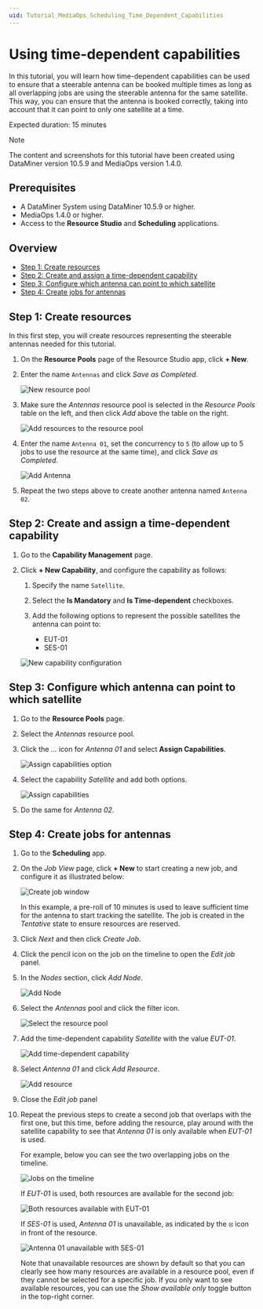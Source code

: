 ```yaml
---
uid: Tutorial_MediaOps_Scheduling_Time_Dependent_Capabilities
---
```


# Using time-dependent capabilities

In this tutorial, you will learn how time-dependent capabilities can be used to ensure that a steerable antenna can be booked multiple times as long as all overlapping jobs are using the steerable antenna for the same satellite. This way, you can ensure that the antenna is booked correctly, taking into account that it can point to only one satellite at a time.

Expected duration: 15 minutes

> [!NOTE]
> The content and screenshots for this tutorial have been created using DataMiner version 10.5.9 and MediaOps version 1.4.0.

## Prerequisites

- A DataMiner System using DataMiner 10.5.9 or higher.
- MediaOps 1.4.0 or higher.
- Access to the **Resource Studio** and **Scheduling** applications.

## Overview

- [Step 1: Create resources](#step-1-create-resources)
- [Step 2: Create and assign a time-dependent capability](#step-2-create-and-assign-a-time-dependent-capability)
- [Step 3: Configure which antenna can point to which satellite](#step-3-configure-which-antenna-can-point-to-which-satellite)
- [Step 4: Create jobs for antennas](#step-4-create-jobs-for-antennas)

## Step 1: Create resources

In this first step, you will create resources representing the steerable antennas needed for this tutorial.

1. On the **Resource Pools** page of the Resource Studio app, click **+ New**.

1. Enter the name `Antennas` and click *Save as Completed*.

   ![New resource pool](~/solutions/images/Resource_Studio_TDC_New_Resource_Pool.png)

1. Make sure the *Antennas* resource pool is selected in the *Resource Pools* table on the left, and then click *Add* above the table on the right.

   ![Add resources to the resource pool](~/solutions/images/Resource_Studio_Add_Antenna_Resources.png)

1. Enter the name `Antenna 01`, set the concurrency to `5` (to allow up to 5 jobs to use the resource at the same time), and click *Save as Completed*.

   ![Add Antenna](~/solutions/images/Resource_Studio_Add_Antenna.png)

1. Repeat the two steps above to create another antenna named `Antenna 02`.

## Step 2: Create and assign a time-dependent capability

1. Go to the **Capability Management** page.

1. Click **+ New Capability**, and configure the capability as follows:

   1. Specify the name `Satellite`.

   1. Select the **Is Mandatory** and **Is Time-dependent** checkboxes.

   1. Add the following options to represent the possible satellites the antenna can point to:

      - EUT-01
      - SES-01

   ![New capability configuration](~/solutions/images/Resource_Studio_TDC_New_Capability.png)

## Step 3: Configure which antenna can point to which satellite

1. Go to the **Resource Pools** page.

1. Select the *Antennas* resource pool.

1. Click the *...* icon for *Antenna 01* and select **Assign Capabilities**.

   ![Assign capabilities option](~/solutions/images/Resource_Studio_TDC_Assign_Satellite.png)

1. Select the capability *Satellite* and add both options.

   ![Assign capabilities](~/solutions/images/Resource_Studio_TDC_Assign_Satellite2.png)

1. Do the same for *Antenna 02*.

## Step 4: Create jobs for antennas

1. Go to the **Scheduling** app.

1. On the *Job View* page, click **+ New** to start creating a new job, and configure it as illustrated below:

   ![Create job window](~/solutions/images/Resource_Studio_TDC_Create_Job1.png)

   In this example, a pre-roll of 10 minutes is used to leave sufficient time for the antenna to start tracking the satellite. The job is created in the *Tentative* state to ensure resources are reserved.

1. Click *Next* and then click *Create Job*.

1. Click the pencil icon on the job on the timeline to open the *Edit job* panel.

1. In the *Nodes* section, click *Add Node*.

   ![Add Node](~/solutions/images/Resource_Studio_TDC_Add_Antenna_Job1.png)

1. Select the *Antennas* pool and click the filter icon.

   ![Select the resource pool](~/solutions/images/Resource_Studio_TDC_Add_Antenna_Filter_Job1.png)

1. Add the time-dependent capability *Satellite* with the value *EUT-01*.

   ![Add time-dependent capability](~/solutions/images/Resource_Studio_TDC_Add_Antenna_Filter2_Job1.png)

1. Select *Antenna 01* and click *Add Resource*.

   ![Add resource](~/solutions/images/Resource_Studio_TDC_Add_Antenna2_Job1.png)

1. Close the *Edit job* panel

1. Repeat the previous steps to create a second job that overlaps with the first one, but this time, before adding the resource, play around with the satellite capability to see that *Antenna 01* is only available when *EUT-01* is used.

   For example, below you can see the two overlapping jobs on the timeline.

   ![Jobs on the timeline](~/solutions/images/Resource_Studio_TDC_2Jobs.png)

   If *EUT-01* is used, both resources are available for the second job:

   ![Both resources available with EUT-01](~/solutions/images/Resource_Studio_TDC_2Jobs_EUT.png)

   If *SES-01* is used, *Antenna 01* is unavailable, as indicated by the ⦻ icon in front of the resource.

   ![Antenna 01 unavailable with SES-01](~/solutions/images/Resource_Studio_TDC_2Jobs_SES.png)

   Note that unavailable resources are shown by default so that you can clearly see how many resources are available in a resource pool, even if they cannot be selected for a specific job. If you only want to see available resources, you can use the *Show available only* toggle button in the top-right corner.

